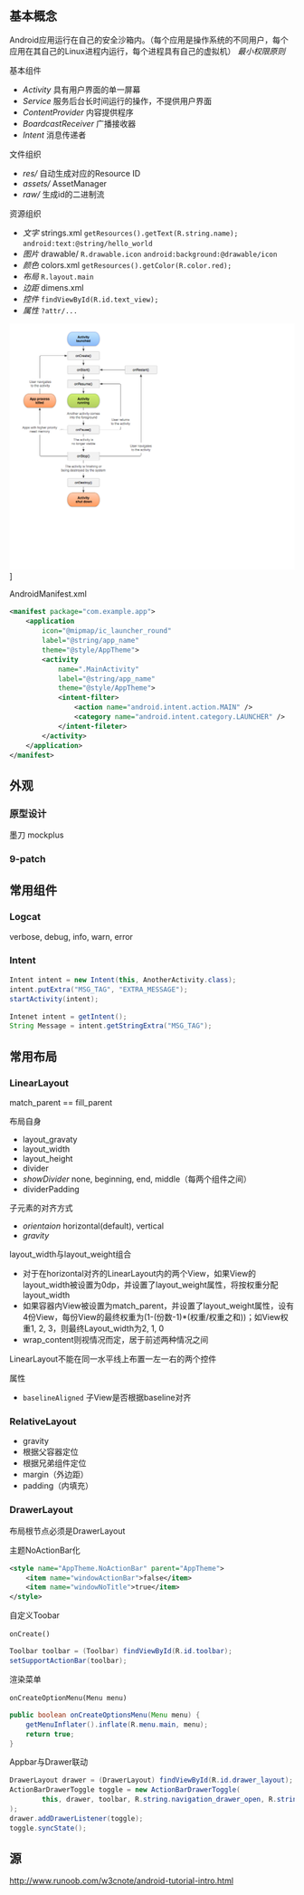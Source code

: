 ## 基本概念

Android应用运行在自己的安全沙箱内。（每个应用是操作系统的不同用户，每个应用在其自己的Linux进程内运行，每个进程具有自己的虚拟机） *最小权限原则*

基本组件

- *Activity* 具有用户界面的单一屏幕
- *Service* 服务后台长时间运行的操作，不提供用户界面
- *ContentProvider* 内容提供程序
- *BoardcastReceiver* 广播接收器
- *Intent* 消息传递者

文件组织

- *res/* 自动生成对应的Resource ID
- *assets/* AssetManager
- *raw/* 生成id的二进制流

资源组织

- *文字* strings.xml `getResources().getText(R.string.name);` `android:text:@string/hello_world`
- *图片* drawable/ `R.drawable.icon` `android:background:@drawable/icon`
- *颜色* colors.xml `getResources().getColor(R.color.red);`
- *布局* `R.layout.main`
- *边距* dimens.xml
- *控件* `findViewById(R.id.text_view);`
- *属性* `?attr/...`

![Activity生命周期](/camo/note/android_activity.png)]

AndroidManifest.xml
```xml
<manifest package="com.example.app">
    <application
        icon="@mipmap/ic_launcher_round"
        label="@string/app_name"
        theme="@style/AppTheme">
        <activity
            name=".MainActivity"
            label="@string/app_name"
            theme="@style/AppTheme">
            <intent-filter>
                <action name="android.intent.action.MAIN" />
                <category name="android.intent.category.LAUNCHER" />
            </intent-fileter>
        </activity>
    </application>
</manifest>
```

## 外观

### 原型设计

墨刀 mockplus

### 9-patch

## 常用组件

### Logcat

verbose, debug, info, warn, error

### Intent

```java
Intent intent = new Intent(this, AnotherActivity.class);
intent.putExtra("MSG_TAG", "EXTRA_MESSAGE");
startActivity(intent);
```

```java
Intenet intent = getIntent();
String Message = intent.getStringExtra("MSG_TAG");
```

## 常用布局

### LinearLayout

match_parent == fill_parent

布局自身

- layout_gravaty
- layout_width
- layout_height
- divider
- *showDivider* none, beginning, end, middle（每两个组件之间）
- dividerPadding

子元素的对齐方式

- *orientaion* horizontal(default), vertical
- *gravity* 

layout_width与layout_weight组合

- 对于在horizontal对齐的LinearLayout内的两个View，如果View的layout_width被设置为0dp，并设置了layout_weight属性，将按权重分配layout_width
- 如果容器内View被设置为match_parent，并设置了layout_weight属性，设有4份View，每份View的最终权重为(1-(份数-1)*(权重/权重之和))；如View权重1, 2, 3，则最终Layout_width为2, 1, 0
- wrap_content则视情况而定，居于前述两种情况之间

LinearLayout不能在同一水平线上布置一左一右的两个控件

属性

- `baselineAligned` 子View是否根据baseline对齐

### RelativeLayout

- gravity
- 根据父容器定位
- 根据兄弟组件定位
- margin（外边距）
- padding（内填充）

### DrawerLayout

布局根节点必须是DrawerLayout

主题NoActionBar化

```xml
<style name="AppTheme.NoActionBar" parent="AppTheme">
    <item name="windowActionBar">false</item>
    <item name="windowNoTitle">true</item>
</style>
```

自定义Toobar

`onCreate()`
```java
Toolbar toolbar = (Toolbar) findViewById(R.id.toolbar);
setSupportActionBar(toolbar);
```

渲染菜单

`onCreateOptionMenu(Menu menu)`
```java
public boolean onCreateOptionsMenu(Menu menu) {
    getMenuInflater().inflate(R.menu.main, menu);
    return true;
}
```

Appbar与Drawer联动

```java
DrawerLayout drawer = (DrawerLayout) findViewById(R.id.drawer_layout);
ActionBarDrawerToggle toggle = new ActionBarDrawerToggle(
        this, drawer, toolbar, R.string.navigation_drawer_open, R.string.navigation_drawer_close
);
drawer.addDrawerListener(toggle);
toggle.syncState();
```

## 源

http://www.runoob.com/w3cnote/android-tutorial-intro.html
